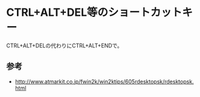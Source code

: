 ﻿# CTRL+ALT+DEL等のショートカットキー

CTRL+ALT+DELの代わりにCTRL+ALT+ENDで。

## 参考

- http://www.atmarkit.co.jp/fwin2k/win2ktips/605rdesktopsk/rdesktopsk.html
